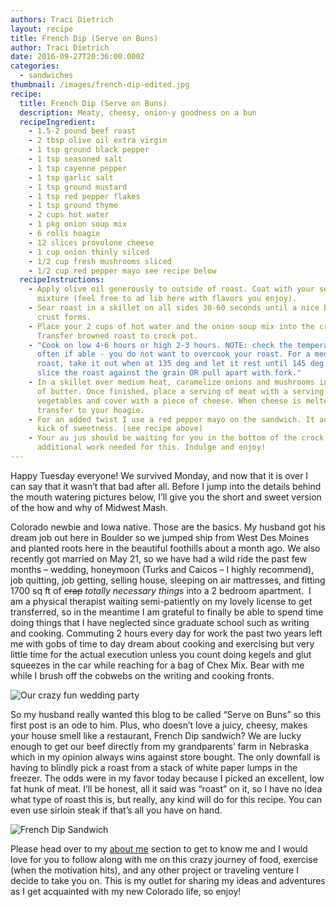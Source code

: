 ```yaml
---
authors: Traci Dietrich
layout: recipe
title: French Dip (Serve on Buns)
author: Traci Dietrich
date: 2016-09-27T20:36:00.000Z
categories:
  - sandwiches
thumbnail: /images/french-dip-edited.jpg
recipe:
  title: French Dip (Serve on Buns)
  description: Meaty, cheesy, onion-y goodness on a bun
  recipeIngredient:
    - 1.5-2 pound beef roast
    - 2 tbsp olive oil extra virgin
    - 1 tsp ground black pepper
    - 1 tsp seasoned salt
    - 1 tsp cayenne pepper
    - 1 tsp garlic salt
    - 1 tsp ground mustard
    - 1 tsp red pepper flakes
    - 1 tsp ground thyme
    - 2 cups hot water
    - 1 pkg onion soup mix
    - 6 rolls hoagie
    - 12 slices provolone cheese
    - 1 cup onion thinly silced
    - 1/2 cup fresh mushrooms sliced
    - 1/2 cup red pepper mayo see recipe below
  recipeInstructions:
    - Apply olive oil generously to outside of roast. Coat with your seasoning
      mixture (feel free to ad lib here with flavors you enjoy).
    - Sear roast in a skillet on all sides 30-60 seconds until a nice brown
      crust forms.
    - Place your 2 cups of hot water and the onion soup mix into the crock pot.
      Transfer browned roast to crock pot.
    - "Cook on low 4-6 hours or high 2-3 hours. NOTE: check the temperature
      often if able - you do not want to overcook your roast. For a medium
      roast, take it out when at 135 deg and let it rest until 145 deg. Thinly
      slice the roast against the grain OR pull apart with fork."
    - In a skillet over medium heat, caramelize onions and mushrooms in 2 Tbsp
      of butter. Once finished, place a serving of meat with a serving of the
      vegetables and cover with a piece of cheese. When cheese is melted,
      transfer to your hoagie.
    - For an added twist I use a red pepper mayo on the sandwich. It adds a nice
      kick of sweetness. (see recipe above)
    - Your au jus should be waiting for you in the bottom of the crock pot! No
      additional work needed for this. Indulge and enjoy!
---
```

Happy Tuesday everyone! We survived Monday, and now that it is over I can say that it wasn’t that bad after all. Before I jump into the details behind the mouth watering pictures below, I’ll give you the short and sweet version of the how and why of Midwest Mash.

Colorado newbie and Iowa native. Those are the basics. My husband got his dream job out here in Boulder so we jumped ship from West Des Moines and planted roots here in the beautiful foothills about a month ago. We also recently got married on May 21, so we have had a wild ride the past few months – wedding, honeymoon (Turks and Caicos – I highly recommend), job quitting, job getting, selling house, sleeping on air mattresses, and fitting 1700 sq ft of ~~crap~~ *totally necessary things* into a 2 bedroom apartment.  I am a physical therapist waiting semi-patiently on my lovely license to get transferred, so in the meantime I am grateful to finally be able to spend time doing things that I have neglected since graduate school such as writing and cooking. Commuting 2 hours every day for work the past two years left me with gobs of time to day dream about cooking and exercising but very little time for the actual execution unless you count doing kegels and glut squeezes in the car while reaching for a bag of Chex Mix. Bear with me while I brush off the cobwebs on the writing and cooking fronts.

![Our crazy fun wedding party](/images/nick-and-traci-all-photos-0268-1024x683.jpg "Our crazy fun wedding party. Professional Wedding Photography by Creative Concepts Photography")

So my husband really wanted this blog to be called “Serve on Buns” so this first post is an ode to him. Plus, who doesn’t love a juicy, cheesy, makes your house smell like a restaurant, French Dip sandwich? We are lucky enough to get our beef directly from my grandparents’ farm in Nebraska which in my opinion always wins against store bought. The only downfall is having to blindly pick a roast from a stack of white paper lumps in the freezer. The odds were in my favor today because I picked an excellent, low fat hunk of meat. I’ll be honest, all it said was “roast” on it, so I have no idea what type of roast this is, but really, any kind will do for this recipe. You can even use sirloin steak if that’s all you have on hand.

![French Dip Sandwich](/images/french-dip-edited.jpg "(Recipe for Hidden Cauliflower Mashed Potatoes coming soon!)")

Please head over to my [about me](http://midwestmash.com/about-me/) section to get to know me and I would love for you to follow along with me on this crazy journey of food, exercise (when the motivation hits), and any other project or traveling venture I decide to take you on. This is my outlet for sharing my ideas and adventures as I get acquainted with my new Colorado life, so enjoy!